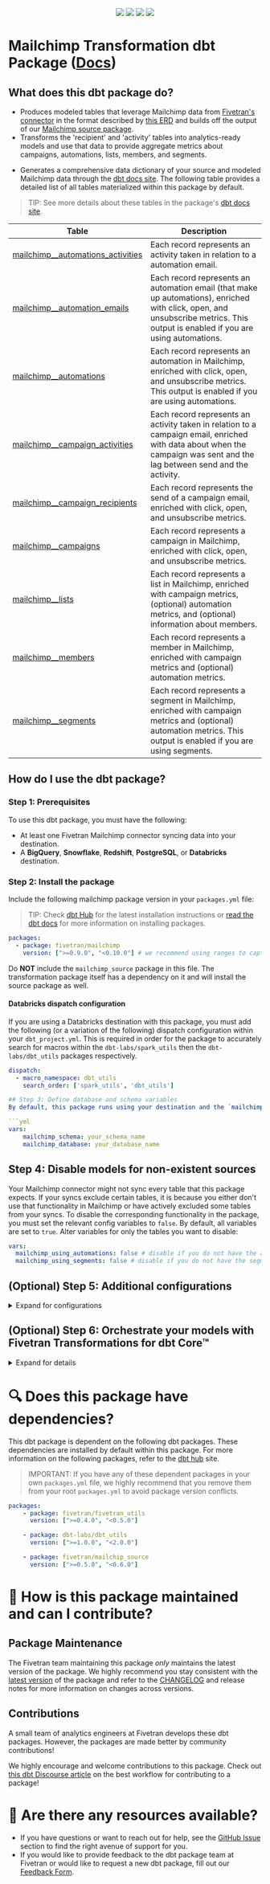 <p align="center">
    <a alt="License"
        href="https://github.com/fivetran/dbt_mailchimp/blob/main/LICENSE">
        <img src="https://img.shields.io/badge/License-Apache%202.0-blue.svg" /></a>
    <a alt="dbt-core">
        <img src="https://img.shields.io/badge/dbt_Core™_version->=1.3.0_<2.0.0-orange.svg" /></a>
    <a alt="Maintained?">
        <img src="https://img.shields.io/badge/Maintained%3F-yes-green.svg" /></a>
    <a alt="PRs">
        <img src="https://img.shields.io/badge/Contributions-welcome-blueviolet" /></a>
</p>

# Mailchimp Transformation dbt Package ([Docs](https://fivetran.github.io/dbt_mailchimp/))

## What does this dbt package do?
- Produces modeled tables that leverage Mailchimp data from [Fivetran's connector](https://fivetran.com/docs/applications/mailchimp) in the format described by [this ERD](https://fivetran.com/docs/applications/mailchimp#schemainformation) and builds off the output of our [Mailchimp source package](https://github.com/fivetran/dbt_mailchimp_source).
- Transforms the 'recipient' and 'activity' tables into analytics-ready models and use that data to provide aggregate metrics about campaigns, automations, lists, members, and segments.

<!--section="mailchimp_transformation_model-->
- Generates a comprehensive data dictionary of your source and modeled Mailchimp data through the [dbt docs site](https://fivetran.github.io/dbt_mailchimp/#!/overview).
The following table provides a detailed list of all tables materialized within this package by default.
> TIP: See more details about these tables in the package's [dbt docs site](https://fivetran.github.io/dbt_mailchimp/#!/overview?g_v=1).

| **Table**                | **Description**                                                                                                                                |
| ------------------------ | ------------------------------------------------------------------------------------------------------------------------------------------------------------------------ |
| [mailchimp__automations_activities](https://fivetran.github.io/dbt_mailchimp/#!/model/model.mailchimp.mailchimp__automations_activities)       | Each record represents an activity taken in relation to a automation email. |
| [mailchimp__automation_emails](https://fivetran.github.io/dbt_mailchimp/#!/model/model.mailchimp.mailchimp__automation_emails)   | Each record represents an automation email (that make up automations), enriched with click, open, and unsubscribe metrics. This output is enabled if you are using automations.       |
| [mailchimp__automations](https://fivetran.github.io/dbt_mailchimp/#!/model/model.mailchimp.mailchimp__automations)        | Each record represents an automation in Mailchimp, enriched with click, open, and unsubscribe metrics. This output is enabled if you are using automations.                            |
| [mailchimp__campaign_activities](https://fivetran.github.io/dbt_mailchimp/#!/model/model.mailchimp.mailchimp__campaign_activities) | Each record represents an activity taken in relation to a campaign email, enriched with data about when the campaign was sent and the lag between send and the activity. |
| [mailchimp__campaign_recipients](https://fivetran.github.io/dbt_mailchimp/#!/model/model.mailchimp.mailchimp__campaign_recipients) | Each record represents the send of a campaign email, enriched with click, open, and unsubscribe metrics.                                                                  |
| [mailchimp__campaigns](https://fivetran.github.io/dbt_mailchimp/#!/model/model.mailchimp.mailchimp__campaigns)          | Each record represents a campaign in Mailchimp, enriched with click, open, and unsubscribe metrics.                                                                       |
| [mailchimp__lists](https://fivetran.github.io/dbt_mailchimp/#!/model/model.mailchimp.mailchimp__lists)             | Each record represents a list in Mailchimp, enriched with campaign metrics, (optional) automation metrics, and (optional) information about members.                               |
| [mailchimp__members](https://fivetran.github.io/dbt_mailchimp/#!/model/model.mailchimp.mailchimp__members)           | Each record represents a member in Mailchimp, enriched with campaign metrics and (optional) automation metrics.                                                        |
| [mailchimp__segments](https://fivetran.github.io/dbt_mailchimp/#!/model/model.mailchimp.mailchimp__segments)          | Each record represents a segment in Mailchimp, enriched with campaign metrics and (optional) automation metrics. This output is enabled if you are using segments.                  |

<!--section-end-->

## How do I use the dbt package?

### Step 1: Prerequisites
To use this dbt package, you must have the following:

- At least one Fivetran Mailchimp connector syncing data into your destination.
- A **BigQuery**, **Snowflake**, **Redshift**, **PostgreSQL**, or **Databricks** destination.

### Step 2: Install the package
Include the following mailchimp package version in your `packages.yml` file:
> TIP: Check [dbt Hub](https://hub.getdbt.com/) for the latest installation instructions or [read the dbt docs](https://docs.getdbt.com/docs/package-management) for more information on installing packages.
```yaml
packages:
  - package: fivetran/mailchimp
    version: [">=0.9.0", "<0.10.0"] # we recommend using ranges to capture non-breaking changes automatically
```
Do **NOT** include the `mailchimp_source` package in this file. The transformation package itself has a dependency on it and will install the source package as well.

#### Databricks dispatch configuration
If you are using a Databricks destination with this package, you must add the following (or a variation of the following) dispatch configuration within your `dbt_project.yml`. This is required in order for the package to accurately search for macros within the `dbt-labs/spark_utils` then the `dbt-labs/dbt_utils` packages respectively.
```yml
dispatch:
  - macro_namespace: dbt_utils
    search_order: ['spark_utils', 'dbt_utils']

## Step 3: Define database and schema variables
By default, this package runs using your destination and the `mailchimp` schema. If this is not where your Mailchimp data is (for example, if your Mailchimp schema is named `mailchimp_fivetran`), add the following configuration to your root `dbt_project.yml` file:

```yml
vars:
    mailchimp_schema: your_schema_name
    mailchimp_database: your_database_name
```

## Step 4: Disable models for non-existent sources
Your Mailchimp connector might not sync every table that this package expects. If your syncs exclude certain tables, it is because you either don't use that functionality in Mailchimp or have actively excluded some tables from your syncs. To disable the corresponding functionality in the package, you must set the relevant config variables to `false`. By default, all variables are set to `true`. Alter variables for only the tables you want to disable: 

```yml
vars:
  mailchimp_using_automations: false # disable if you do not have the automation_email, automation_email, or automation_recipient_activity tables
  mailchimp_using_segments: false # disable if you do not have the segment table
```

## (Optional) Step 5: Additional configurations

<details><summary>Expand for configurations</summary>

### Changing the Build Schema
By default this package will build the Mailchimp staging models within a schema titled (<target_schema> + `_stg_mailchimp`) and the Mailchimp final models within a schema titled (<target_schema> + `_mailchimp`) in your target database. If this is not where you would like your modeled Mailchimp data to be written to, add the following configuration to your `dbt_project.yml` file:

```yml
models:
  mailchimp:
    +schema: my_new_schema_name # leave blank for just the target_schema
  mailchimp_source:
    +schema: my_new_schema_name # leave blank for just the target_schema

```

### Change the source table references
If an individual source table has a different name than the package expects, add the table name as it appears in your destination to the respective variable:

> IMPORTANT: See this project's [`dbt_project.yml`](https://github.com/fivetran/dbt_mailchimp_source/blob/main/dbt_project.yml) variable declarations to see the expected names.

```yml
vars:
    mailchimp_<default_source_table_name>_identifier: your_table_name 
```
</details>

## (Optional) Step 6: Orchestrate your models with Fivetran Transformations for dbt Core™
<details><summary>Expand for details</summary>
<br>
    
Fivetran offers the ability for you to orchestrate your dbt project through [Fivetran Transformations for dbt Core™](https://fivetran.com/docs/transformations/dbt). Learn how to set up your project for orchestration through Fivetran in our [Transformations for dbt Core setup guides](https://fivetran.com/docs/transformations/dbt#setupguide).
</details>

# 🔍 Does this package have dependencies?
This dbt package is dependent on the following dbt packages. These dependencies are installed by default within this package. For more information on the following packages, refer to the [dbt hub](https://hub.getdbt.com/) site.
> IMPORTANT: If you have any of these dependent packages in your own `packages.yml` file, we highly recommend that you remove them from your root `packages.yml` to avoid package version conflicts.
    
```yml
packages:
    - package: fivetran/fivetran_utils
      version: [">=0.4.0", "<0.5.0"]

    - package: dbt-labs/dbt_utils
      version: [">=1.0.0", "<2.0.0"]

    - package: fivetran/mailchip_source
      version: [">=0.5.0", "<0.6.0"]
```

# 🙌 How is this package maintained and can I contribute?
## Package Maintenance
The Fivetran team maintaining this package _only_ maintains the latest version of the package. We highly recommend you stay consistent with the [latest version](https://hub.getdbt.com/fivetran/mailchimp/latest/) of the package and refer to the [CHANGELOG](https://github.com/fivetran/dbt_mailchimp/blob/main/CHANGELOG.md) and release notes for more information on changes across versions.

## Contributions
A small team of analytics engineers at Fivetran develops these dbt packages. However, the packages are made better by community contributions! 

We highly encourage and welcome contributions to this package. Check out [this dbt Discourse article](https://discourse.getdbt.com/t/contributing-to-a-dbt-package/657) on the best workflow for contributing to a package!

# 🏪 Are there any resources available?
- If you have questions or want to reach out for help, see the [GitHub Issue](https://github.com/fivetran/dbt_mailchimp/issues/new/choose) section to find the right avenue of support for you.
- If you would like to provide feedback to the dbt package team at Fivetran or would like to request a new dbt package, fill out our [Feedback Form](https://www.surveymonkey.com/r/DQ7K7WW).
